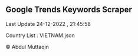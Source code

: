 

## Google Trends Keywords Scraper 
 
Last Update 24-12-2022 , 21:45:58

Country List :
VIETNAM.json



© Abdul Muttaqin 

